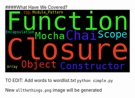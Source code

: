 ####What Have We Covered?
![](https://raw.githubusercontent.com/devleague/cohort5-course-coverage/master/images/allthethings.png)

TO EDIT:
Add words to wordlist.txt
`python simple.py`

New `allthethings.png` image will be generated
